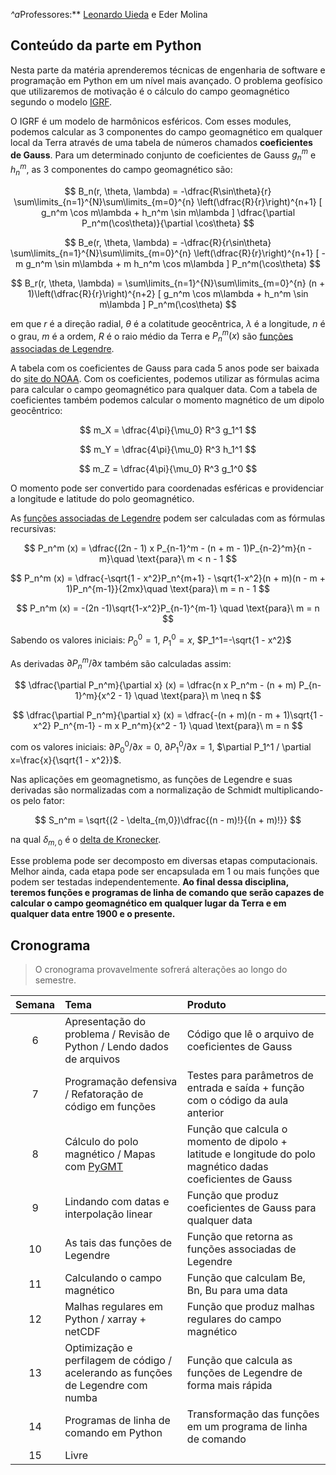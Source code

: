 *^a*Professores:** [Leonardo Uieda](http://www.leouieda.com/) e Eder Molina

## Conteúdo da parte em Python

Nesta parte da matéria aprenderemos técnicas de engenharia de software e programação em Python em um nível mais avançado. O problema geofísico que utilizaremos de motivação é o cálculo do campo geomagnético segundo o modelo [IGRF](https://www.ncei.noaa.gov/products/international-geomagnetic-reference-field).

O IGRF é um modelo de harmônicos esféricos. Com esses modules, podemos calcular as 3 componentes do campo geomagnético em qualquer local da Terra através de uma tabela de números chamados **coeficientes de Gauss**. Para um determinado conjunto de coeficientes de Gauss $g_n^m$ e $h_n^m$, as 3 componentes do campo geomagnético são:

$$
B_n(r, \theta, \lambda) = -\dfrac{R\sin\theta}{r} \sum\limits_{n=1}^{N}\sum\limits_{m=0}^{n} \left(\dfrac{R}{r}\right)^{n+1} [ g_n^m \cos m\lambda + h_n^m \sin m\lambda ] \dfrac{\partial P_n^m(\cos\theta)}{\partial \cos\theta}
$$

$$
B_e(r, \theta, \lambda) = -\dfrac{R}{r\sin\theta} \sum\limits_{n=1}^{N}\sum\limits_{m=0}^{n} \left(\dfrac{R}{r}\right)^{n+1} [ -m g_n^m \sin m\lambda + m h_n^m \cos m\lambda ] P_n^m(\cos\theta)
$$

$$
B_r(r, \theta, \lambda) = \sum\limits_{n=1}^{N}\sum\limits_{m=0}^{n} (n + 1)\left(\dfrac{R}{r}\right)^{n+2} [ g_n^m \cos m\lambda + h_n^m \sin m\lambda ] P_n^m(\cos\theta)
$$

em que $r$ é a direção radial, $\theta$ é a colatitude geocêntrica, $\lambda$ é a longitude, $n$ é o grau, $m$ é a ordem, $R$ é o raio médio da Terra e $P_n^m(x)$ são [funções associadas de Legendre](https://en.wikipedia.org/wiki/Associated_Legendre_polynomials).

A tabela com os coeficientes de Gauss para cada 5 anos pode ser baixada do [site do NOAA](https://www.ngdc.noaa.gov/IAGA/vmod/coeffs/igrf13coeffs.txt). Com os coeficientes, podemos utilizar as fórmulas acima para calcular o campo geomagnético para qualquer data. Com a tabela de coeficientes também podemos calcular o momento magnético de um dipolo geocêntrico:

$$
m_X = \dfrac{4\pi}{\mu_0} R^3 g_1^1
$$

$$
m_Y = \dfrac{4\pi}{\mu_0} R^3 h_1^1
$$

$$
m_Z = \dfrac{4\pi}{\mu_0} R^3 g_1^0
$$

O momento pode ser convertido para coordenadas esféricas e providenciar a longitude e latitude do polo geomagnético.

As [funções associadas de Legendre](https://en.wikipedia.org/wiki/Associated_Legendre_polynomials) podem ser calculadas com as fórmulas recursivas:

$$
P_n^m (x) = \dfrac{(2n - 1) x P_{n-1}^m - (n + m - 1)P_{n-2}^m}{n - m}\quad \text{para}\ m < n - 1
$$

$$
P_n^m (x) = \dfrac{-\sqrt{1 - x^2}P_n^{m+1} - \sqrt{1-x^2}(n + m)(n - m + 1)P_n^{m-1}}{2mx}\quad \text{para}\ m = n - 1
$$

$$
P_n^m (x) = -(2n -1)\sqrt{1-x^2}P_{n-1}^{m-1} \quad \text{para}\ m = n
$$

Sabendo os valores iniciais: $P_0^0 = 1$, $P_1^0 = x$, $P_1^1=-\sqrt{1 - x^2}$

As derivadas $\partial P_n^m / \partial x$ também são calculadas assim:

$$
\dfrac{\partial P_n^m}{\partial x} (x) = \dfrac{n x P_n^m - (n + m) P_{n-1}^m}{x^2 - 1} \quad \text{para}\ m \neq n
$$

$$
\dfrac{\partial P_n^m}{\partial x} (x) = \dfrac{-(n + m)(n - m + 1)\sqrt{1 - x^2} P_n^{m-1} - m x P_n^m}{x^2 - 1} \quad \text{para}\ m = n
$$

com os valores iniciais: $\partial P_0^0 / \partial x=0$, $\partial P_1^0 / \partial x=1$, $\partial P_1^1 / \partial x=\frac{x}{\sqrt{1 - x^2}}$.

Nas aplicações em geomagnetismo, as funções de Legendre e suas derivadas são normalizadas com a normalização de Schmidt multiplicando-os pelo fator:

$$
S_n^m = \sqrt{(2 - \delta_{m,0})\dfrac{(n - m)!}{(n + m)!}}
$$

na qual $\delta_{m,0}$ é o [delta de Kronecker](https://en.wikipedia.org/wiki/Kronecker_delta).

Esse problema pode ser decomposto em diversas etapas computacionais. Melhor ainda, cada etapa pode ser encapsulada em 1 ou mais funções que podem ser testadas independentemente. **Ao final dessa disciplina, teremos funções e programas de linha de comando que serão capazes de calcular o campo geomagnético em qualquer lugar da Terra e em qualquer data entre 1900 e o presente.**


## Cronograma

> O cronograma provavelmente sofrerá alterações ao longo do semestre.

| Semana | Tema                                 | Produto |
|:------:|:-------------------------------------|:--------|
| 6      | Apresentação do problema / Revisão de Python / Lendo dados de arquivos | Código que lê o arquivo de coeficientes de Gauss |
| 7      | Programação defensiva / Refatoração de código em funções | Testes para parâmetros de entrada e saída + função com o código da aula anterior |
| 8      | Cálculo do polo magnético / Mapas com [PyGMT](https://www.pygmt.org) | Função que calcula o momento de dipolo + latitude e longitude do polo magnético dadas coeficientes de Gauss |
| 9      | Lindando com datas e interpolação linear | Função que produz coeficientes de Gauss para qualquer data |
| 10     | As tais das funções de Legendre | Função que retorna as funções associadas de Legendre |
| 11     | Calculando o campo magnético | Função que calculam Be, Bn, Bu para uma data |
| 12     | Malhas regulares em Python / xarray + netCDF | Função que produz malhas regulares do campo magnético |
| 13     | Optimização e perfilagem de código / acelerando as funções de Legendre com numba | Função que calcula as funções de Legendre de forma mais rápida |
| 14     | Programas de linha de comando em Python | Transformação das funções em um programa de linha de comando |
| 15     | Livre |
